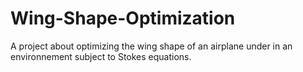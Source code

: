 # Wing-Shape-Optimization
A project about optimizing the wing shape of an airplane under in an environnement subject to Stokes equations.
